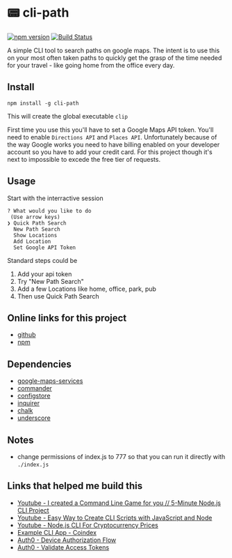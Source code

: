 # 📟 cli-path

[![npm version](https://img.shields.io/npm/v/cli-path.svg)](https://www.npmjs.com/package/cli-path)
[![Build Status](https://github.com/iosifv/cli-path/actions/workflows/test.yaml/badge.svg?branch=main)](https://github.com/iosifv/cli-path/actions/workflows/test.yml)

A simple CLI tool to search paths on google maps. The intent is to use this on your most often taken paths to quickly get the grasp of the time needed for your travel - like going home from the office every day.

## Install

`npm install -g cli-path`

This will create the global executable `clip`

First time you use this you'll have to set a Google Maps API token. You'll need to enable `Directions API` and `Places API`. Unfortunately because of the way Google works you need to have billing enabled on your developer account so you have to add your credit card. For this project though it's next to impossible to excede the free tier of requests.

## Usage

Start with the interractive session

```$ clip
? What would you like to do
 (Use arrow keys)
❯ Quick Path Search
  New Path Search
  Show Locations
  Add Location
  Set Google API Token
```

Standard steps could be

1. Add your api token
2. Try "New Path Search"
3. Add a few Locations like home, office, park, pub
4. Then use Quick Path Search

## Online links for this project

- [github](https://github.com/iosifv/cli-path)
- [npm](https://www.npmjs.com/package/cli-path)

## Dependencies

- [google-maps-services](https://github.com/googlemaps/google-maps-services-js)
- [commander](https://www.npmjs.com/package/commander)
- [configstore](https://www.npmjs.com/package/configstore)
- [inquirer](https://www.npmjs.com/package/inquirer)
- [chalk](https://www.npmjs.com/package/chalk)
- [underscore](https://underscorejs.org/)

## Notes

- change permissions of index.js to 777 so that you can run it directly with `./index.js`

## Links that helped me build this

- [Youtube - I created a Command Line Game for you // 5-Minute Node.js CLI Project](https://www.youtube.com/watch?v=_oHByo8tiEY)
- [Youtube - Easy Way to Create CLI Scripts with JavaScript and Node](https://www.youtube.com/watch?v=dfTpFFZwazI)
- [Youtube - Node.js CLI For Cryptocurrency Prices](https://www.youtube.com/watch?v=-6OAHsde15E)
- [Example CLI App - Coindex](https://github.com/bradtraversy/coindex-cli)
- [Auth0 - Device Authorization Flow](https://auth0.com/docs/get-started/authentication-and-authorization-flow/call-your-api-using-the-device-authorization-flow#call-api)
- [Auth0 - Validate Access Tokens](https://auth0.com/docs/secure/tokens/access-tokens/validate-access-tokens)
